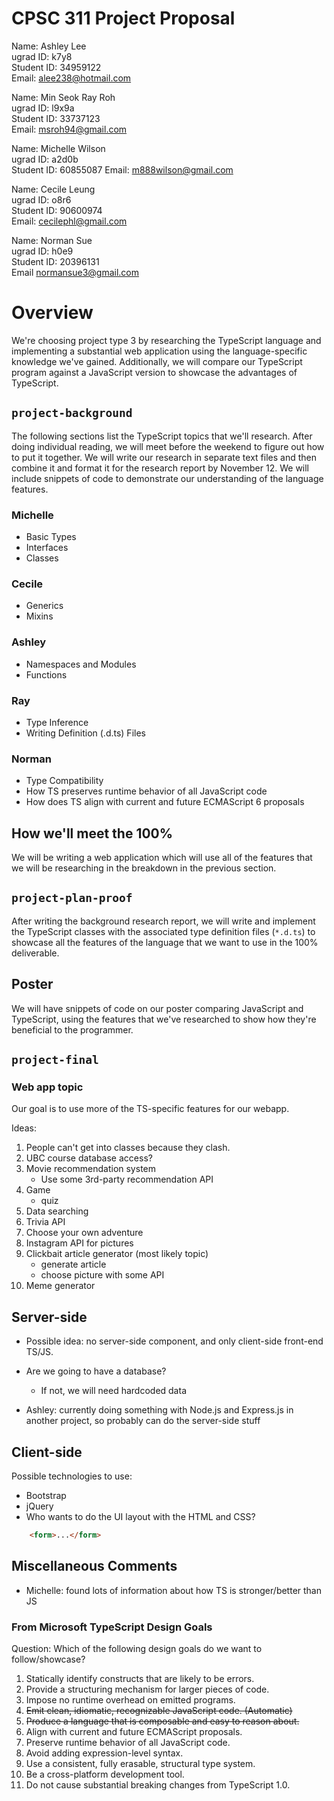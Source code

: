 # CPSC 311 Project Proposal

Name:       Ashley Lee  
ugrad ID:   k7y8  
Student ID: 34959122  
Email:      alee238@hotmail.com  

Name:       Min Seok Ray Roh  
ugrad ID:   l9x9a  
Student ID: 33737123  
Email:      msroh94@gmail.com  

Name:       Michelle Wilson    
ugrad ID:   a2d0b   
Student ID: 60855087
Email:      m888wilson@gmail.com 

Name:       Cecile Leung    
ugrad ID:   o8r6    
Student ID: 90600974    
Email:      cecilephl@gmail.com    

Name:       Norman Sue      
ugrad ID:   h0e9  
Student ID: 20396131  
Email       normansue3@gmail.com    

# Overview

We're choosing project type 3 by researching the TypeScript language and implementing a substantial web application using the language-specific knowledge we've gained. Additionally, we will compare our TypeScript program against a JavaScript version to showcase the advantages of TypeScript.

## `project-background`

The following sections list the TypeScript topics that we'll research. After doing individual reading, we will meet before the weekend to figure out how to put it together. We will write our research in separate text files and then combine it and format it for the research report by November 12. We will include snippets of code to demonstrate our understanding of the language features.

### Michelle

- Basic Types
- Interfaces
- Classes

### Cecile

- Generics
- Mixins

### Ashley

- Namespaces and Modules
- Functions

### Ray

- Type Inference
- Writing Definition (.d.ts) Files

### Norman

- Type Compatibility
- How TS preserves runtime behavior of all JavaScript code
- How does TS align with current and future ECMAScript 6 proposals

## How we'll meet the 100%

We will be writing a web application which will use all of the features that we will be researching in the breakdown in the previous section.

## `project-plan-proof`

After writing the background research report, we will write and implement the TypeScript classes with the associated type definition files (`*.d.ts`) to showcase all the features of the language that we want to use in the 100% deliverable.

## Poster

We will have snippets of code on our poster comparing JavaScript and TypeScript, using the features that we've researched to show how they're beneficial to the programmer.

## `project-final`




### Web app topic


Our goal is to use more of the TS-specific features for our webapp.

Ideas:

1. People can't get into classes because they clash.
2. UBC course database access?
3. Movie recommendation system
    - Use some 3rd-party recommendation API
4. Game
    - quiz
5. Data searching
6. Trivia API
7. Choose your own adventure
8. Instagram API for pictures
9. Clickbait article generator (most likely topic)
    - generate article
    - choose picture with some API
10. Meme generator


## Server-side 

- Possible idea: no server-side component, and only client-side front-end TS/JS.


- Are we going to have a database?
    - If not, we will need hardcoded data
- Ashley: currently doing something with Node.js and Express.js in another project, so probably can do the server-side stuff

## Client-side

Possible technologies to use:
- Bootstrap
- jQuery
- Who wants to do the UI layout with the HTML and CSS?

```html
    <form>...</form>
```


## Miscellaneous Comments

- Michelle: found lots of information about how TS is stronger/better than JS

### From Microsoft TypeScript Design Goals 

Question: Which of the following design goals do we want to follow/showcase?

1. Statically identify constructs that are likely to be errors.
2. Provide a structuring mechanism for larger pieces of code.
3. Impose no runtime overhead on emitted programs.
4. ~~Emit clean, idiomatic, recognizable JavaScript code. (Automatic)~~
5. ~~Produce a language that is composable and easy to reason about.~~
6. Align with current and future ECMAScript proposals. 
7. Preserve runtime behavior of all JavaScript code.
8. Avoid adding expression-level syntax.
9. Use a consistent, fully erasable, structural type system.
10. Be a cross-platform development tool.
11. Do not cause substantial breaking changes from TypeScript 1.0.
